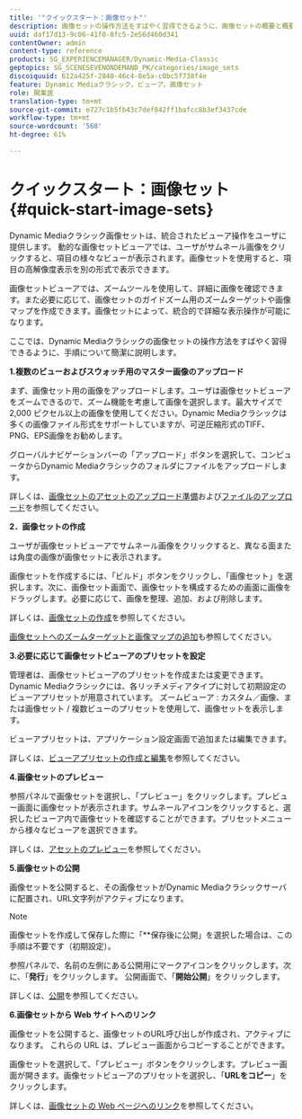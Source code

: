 ```yaml
---
title: '"クイックスタート：画像セット"'
description: 画像セットの操作方法をすばやく習得できるように、画像セットの概要と概要を説明します。
uuid: daf17d13-9c06-41f0-8fc5-2e56d460d341
contentOwner: admin
content-type: reference
products: SG_EXPERIENCEMANAGER/Dynamic-Media-Classic
geptopics: SG_SCENESEVENONDEMAND_PK/categories/image_sets
discoiquuid: 612a425f-2840-46c4-8e5a-c0bc5f738f4e
feature: Dynamic Mediaクラシック，ビューア，画像セット
role: 開業医
translation-type: tm+mt
source-git-commit: e727c1b5fb43c7def842ff1bafcc8b3ef3437cde
workflow-type: tm+mt
source-wordcount: '568'
ht-degree: 61%

---
```



# クイックスタート：画像セット{#quick-start-image-sets}

Dynamic Mediaクラシック画像セットは、統合されたビューア操作をユーザに提供します。 動的な画像セットビューアでは、ユーザがサムネール画像をクリックすると、項目の様々なビューが表示されます。画像セットを使用すると、項目の高解像度表示を別の形式で表示できます。

画像セットビューアでは、ズームツールを使用して、詳細に画像を確認できます。また必要に応じて、画像セットのガイドズーム用のズームターゲットや画像マップを作成できます。画像セットによって、統合的で詳細な表示操作が可能になります。

ここでは、Dynamic Mediaクラシックの画像セットの操作方法をすばやく習得できるように、手順について簡潔に説明します。

**1.複数のビューおよびスウォッチ用のマスター画像のアップロード**

まず、画像セット用の画像をアップロードします。ユーザは画像セットビューアをズームできるので、ズーム機能を考慮して画像を選択します。最大サイズで 2,000 ピクセル以上の画像を使用してください。Dynamic Mediaクラシックは多くの画像ファイル形式をサポートしていますが、可逆圧縮形式のTIFF、PNG、EPS画像をお勧めします。

グローバルナビゲーションバーの「アップロード」ボタンを選択して、コンピュータからDynamic Mediaクラシックのフォルダにファイルをアップロードします。

詳しくは、[画像セットのアセットのアップロード準備](preparing-image-set-assets-upload.md#preparing-image-set-assets-for-upload)および[ファイルのアップロード](uploading-files.md#uploading-your-files)を参照してください。

**2．画像セットの作成**

ユーザが画像セットビューアでサムネール画像をクリックすると、異なる面または角度の画像が画像セットに表示されます。

画像セットを作成するには、「ビルド」ボタンをクリックし、「画像セット」を選択します。次に、画像セット画面で、画像セットを構成するための画面に画像をドラッグします。必要に応じて、画像を整理、追加、および削除します。

詳しくは、[画像セットの作成](creating-image-set.md#creating-an-image-set)を参照してください。

[画像セットへのズームターゲットと画像マップの追加](including-zoom-targets-image-maps.md#including-zoom-targets-and-image-maps-in-image-sets)も参照してください。

**3.必要に応じて画像セットビューアのプリセットを設定**

管理者は、画像セットビューアのプリセットを作成または変更できます。Dynamic Mediaクラシックには、各リッチメディアタイプに対して初期設定のビューアプリセットが用意されています。 ズームビューア : カスタム／画像、または画像セット / 複数ビューのプリセットを使用して、画像セットを表示します。

ビューアプリセットは、アプリケーション設定画面で追加または編集できます。

詳しくは、[ビューアプリセットの作成と編集](application-setup.md#adding-and-editing-viewer-presets)を参照してください。

**4.画像セットのプレビュー**

参照パネルで画像セットを選択し、「プレビュー」をクリックします。プレビュー画面に画像セットが表示されます。サムネールアイコンをクリックすると、選択したビューア内で画像セットを確認することができます。プリセットメニューから様々なビューアを選択できます。

詳しくは、[アセットのプレビュー](previewing-asset.md#previewing-an-asset)を参照してください。

**5.画像セットの公開**

画像セットを公開すると、その画像セットがDynamic Mediaクラシックサーバに配置され、URL文字列がアクティブになります。

>[!NOTE]
>
>画像セットを作成して保存した際に「**保存後に公開」を選択した場合は、この手順は不要です（初期設定）。

参照パネルで、名前の左側にある公開用にマークアイコンをクリックします。次に、「**発行**」をクリックします。 公開画面で、「**開始公開**」をクリックします。

詳しくは、[公開](publishing-files.md#publishing-files)を参照してください。

**6.画像セットから Web サイトへのリンク**

画像セットを公開すると、画像セットのURL呼び出しが作成され、アクティブになります。 これらの URL は、プレビュー画面からコピーすることができます。

画像セットを選択して、「プレビュー」ボタンをクリックします。プレビュー画面が開きます。画像セットビューアのプリセットを選択し、「**URLをコピー**」をクリックします。

詳しくは、[画像セットの Web ページへのリンク](linking-image-set-web-page.md#linking-an-image-set-to-a-web-page)を参照してください。
